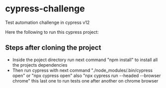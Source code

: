# cypress-challenge

Test automation challenge in cypress v12

Here the following to run this cypress project:

## Steps after cloning the project

- Inside the poject directory run next command "npm install" to install all the projects dependencies
- Then run cypress with next command "./node_modules/.bin/cypress open" or "npx cypress open" also "npx cypress run --headed --browser chrome" this last one to run tests one after another on chrome browser



